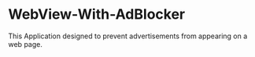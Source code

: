 # WebView-With-AdBlocker
This Application designed to prevent advertisements from appearing on a web page.
